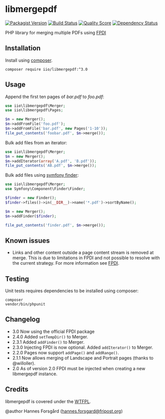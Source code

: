 # libmergepdf

[![Packagist Version](https://img.shields.io/packagist/v/iio/libmergepdf.svg?style=flat-square)](https://packagist.org/packages/iio/libmergepdf)
[![Build Status](https://img.shields.io/travis/hanneskod/libmergepdf/master.svg?style=flat-square)](https://travis-ci.org/hanneskod/libmergepdf)
[![Quality Score](https://img.shields.io/scrutinizer/g/hanneskod/libmergepdf.svg?style=flat-square)](https://scrutinizer-ci.com/g/hanneskod/libmergepdf)
[![Dependency Status](https://img.shields.io/gemnasium/hanneskod/libmergepdf.svg?style=flat-square)](https://gemnasium.com/hanneskod/libmergepdf)

PHP library for merging multiple PDFs using [FPDI](https://github.com/Setasign/FPDI)

Installation
------------
Install using [composer](http://getcomposer.org/).

```shell
composer require iio/libmergepdf:^3.0
```

Usage
-----
Append the first ten pages of *bar.pdf* to *foo.pdf*:

```php
use iio\libmergepdf\Merger;
use iio\libmergepdf\Pages;

$m = new Merger();
$m->addFromFile('foo.pdf');
$m->addFromFile('bar.pdf', new Pages('1-10'));
file_put_contents('foobar.pdf', $m->merge());
```

Bulk add files from an iterator:

```php
use iio\libmergepdf\Merger;
$m = new Merger();
$m->addIterator(array('A.pdf', 'B.pdf'));
file_put_contents('AB.pdf', $m->merge());
```

Bulk add files using [symfony finder](http://symfony.com/doc/current/components/finder.html):

```php
use iio\libmergepdf\Merger;
use Symfony\Component\Finder\Finder;

$finder = new Finder();
$finder->files()->in(__DIR__)->name('*.pdf')->sortByName();

$m = new Merger();
$m->addFinder($finder);

file_put_contents('finder.pdf', $m->merge());
```

Known issues
------------
* Links and other content outside a page content stream is removed at merge.
  This is due to limitations in FPDI and not possible to resolve with the
  current strategy. For more information see [FPDI](https://www.setasign.com/support/faq/fpdi/after-importing-a-page-all-links-are-gone/#question-84).

Testing
-------
Unit tests requires dependencies to be installed using composer:

```shell
composer
vendor/bin/phpunit
```

Changelog
---------
* 3.0 Now using the official FPDI package
* 2.4.0 Added `setTempDir()` to Merger.
* 2.3.1 Added `addFinder()` to Merger.
* 2.3.0 Injecting FPDI is now optional. Added `addIterator()` to Merger.
* 2.2.0 Pages now support `addPage()` and `addRange()`.
* 2.1.1 Now allows merging of Landscape and Portrait pages (thanks to @willoller).
* 2.0 As of version 2.0 FPDI must be injected when creating a new libmergepdf instance.

Credits
-------
libmergepdf is covered under the [WTFPL](http://www.wtfpl.net/).

@author Hannes Forsgård (hannes.forsgard@fripost.org)
